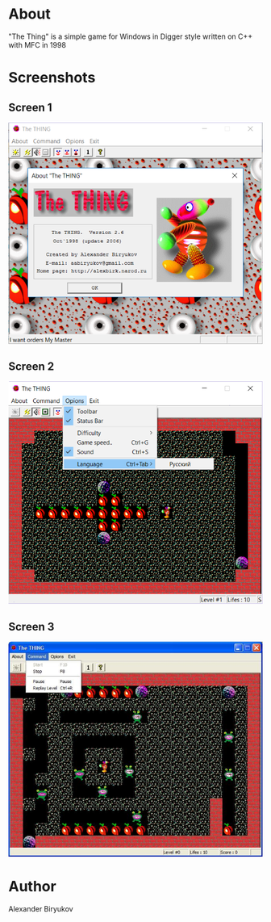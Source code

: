 # About
"The Thing" is a simple game for Windows in Digger style written on C++ with MFC in 1998

# Screenshots

## Screen 1
![GitHub Logo](/docs/screen1.png )

## Screen 2
![GitHub Logo](/docs/screen2.png )

## Screen 3
![GitHub Logo](/docs/screen3.png )

# Author
Alexander Biryukov

